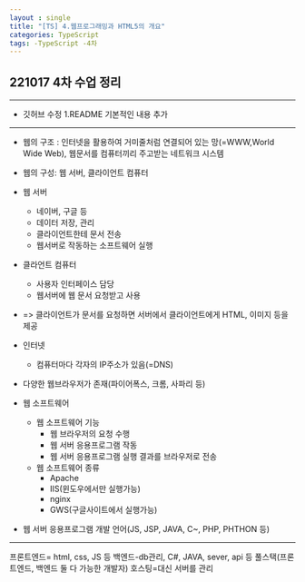 ```yaml
---
layout : single
title: "[TS] 4.웹프로그래밍과 HTML5의 개요"
categories: TypeScript
tags: -TypeScript -4차 
---
```


## 221017 4차 수업 정리
---------
* 깃허브 수정
1.README 기본적인 내용 추가
---------
- 웹의 구조 : 인터넷을 활용하여 거미줄처럼 연결되어 있는 망(=WWW,World Wide Web), 웹문서를 컴퓨터끼리 주고받는 네트워크 시스템
- 웹의 구성: 웹 서버, 클라이언트 컴퓨터 
- 웹 서버
  - 네이버, 구글 등
  - 데이터 저장, 관리
  - 클라이언트한테 문서 전송
  - 웹서버로 작동하는 소프트웨어 실행
- 클라언트 컴퓨터
  - 사용자 인터페이스 담당
  - 웹서버에 웹 문서 요청받고 사용
- => 클라이언트가 문서를 요청하면 서버에서 클라이언트에게 HTML, 이미지 등을 제공

- 인터넷
  - 컴퓨터마다 각자의 IP주소가 있음(=DNS)

- 다양한 웹브라우저가 존재(파이어폭스, 크롬, 사파리 등)

- 웹 소프트웨어
  - 웹 소프트웨어 기능
    - 웹 브라우저의 요청 수행
    - 웹 서버 응용프로그램 작동
    - 웹 서버 응용프로그램 실행 결과를 브라우저로 전송
  - 웹 소프트웨어 종류
    - Apache
    - IIS(윈도우에서만 실행가능)
    - nginx
    - GWS(구글사이트에서 실행가능)

- 웹 서버 응용프로그램 개발 언어(JS, JSP, JAVA, C~, PHP, PHTHON 등)

---------
프론트엔드= html, css, JS 등
백엔드-db관리, C#, JAVA, sever, api 등
풀스택(프론트엔드, 백엔드 둘 다 가능한 개발자)
호스팅=대신 서버를 관리
